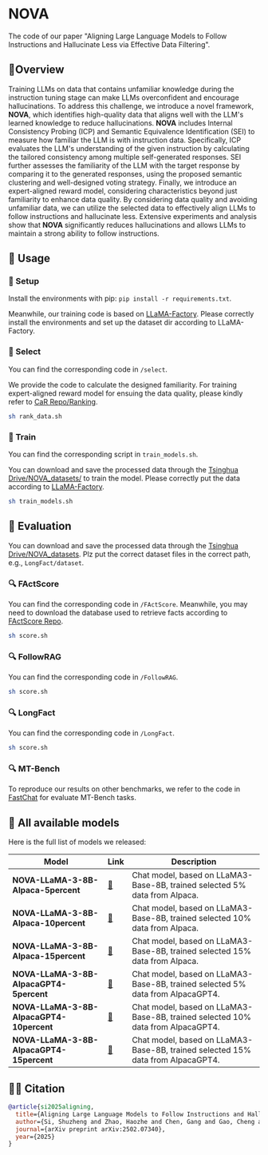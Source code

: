 # NOVA


The code of our paper "Aligning Large Language Models to Follow Instructions and Hallucinate Less via Effective Data Filtering".

## 🎇Overview

Training LLMs on data that contains unfamiliar knowledge during the instruction tuning stage can make LLMs overconfident and encourage hallucinations. To address this challenge, we introduce a novel framework, **NOVA**, which identifies high-quality data that aligns well with the LLM's learned knowledge to reduce hallucinations. **NOVA** includes Internal Consistency Probing (ICP) and Semantic Equivalence Identification (SEI) to measure how familiar the LLM is with instruction data. Specifically, ICP evaluates the LLM's understanding of the given instruction by calculating the tailored consistency among multiple self-generated responses. SEI further assesses the familiarity of the LLM with the target response by comparing it to the generated responses, using the proposed semantic clustering and well-designed voting strategy. Finally, we introduce an expert-aligned reward model, considering characteristics beyond just familiarity to enhance data quality. By considering data quality and avoiding unfamiliar data, we can utilize the selected data to effectively align LLMs to follow instructions and hallucinate less. Extensive experiments and analysis show that **NOVA** significantly reduces hallucinations and allows LLMs to maintain a strong ability to follow instructions.

## 🎯 Usage

### 🔎 Setup

Install the environments with pip: `pip install -r requirements.txt`. 

Meanwhile, our training code is based on [LLaMA-Factory](https://github.com/hiyouga/LLaMA-Factory). Please correctly install the environments and set up the dataset dir according to LLaMA-Factory.

### 📢 Select

You can find the corresponding code in `/select`. 

We provide the code to calculate the designed familiarity. For training expert-aligned reward model for ensuing the data quality, please kindly refer to [CaR Repo/Ranking](https://github.com/IronBeliever/CaR).

```sh
sh rank_data.sh
```


### 📢 Train

You can find the corresponding script in `train_models.sh`.

You can download and save the processed data through the [Tsinghua Drive/NOVA_datasets/](https://cloud.tsinghua.edu.cn/d/1f0a434da3314c8a9912/) to train the model. Please correctly put the data according to [LLaMA-Factory](https://github.com/hiyouga/LLaMA-Factory).

```sh
sh train_models.sh
```

## 🎲 Evaluation

You can download and save the processed data through the [Tsinghua Drive/NOVA_datasets](https://cloud.tsinghua.edu.cn/d/1f0a434da3314c8a9912/). Plz put the correct dataset files in the correct path, e.g., `LongFact/dataset`.

### 🔍 FActScore

You can find the corresponding code in `/FActScore`.  Meanwhile, you may need to download the database used to retrieve facts according to [FActScore Repo](https://github.com/shmsw25/FActScore).

```sh
sh score.sh
```

### 🔍 FollowRAG

You can find the corresponding code in `/FollowRAG`. 

```sh
sh score.sh
```

### 🔍 LongFact

You can find the corresponding code in `/LongFact`. 

```sh
sh score.sh
```

### 🔍 MT-Bench

To reproduce our results on other benchmarks, we refer to the code in [FastChat](https://github.com/lm-sys/FastChat/tree/main/fastchat/llm_judge) for evaluate MT-Bench tasks. 

## 🤖 All available models

Here is the full list of models we released:

| Model                                    | Link                                                         | Description                                                  |
| ---------------------------------------- | ------------------------------------------------------------ | ------------------------------------------------------------ |
| **NOVA-LLaMA-3-8B-Alpaca-5percent**      | [🤗](https://huggingface.co/ssz1111/NOVA-LLaMA-3-8B-Alpaca-5percent) | Chat model, based on LLaMA3-Base-8B, trained selected 5% data from Alpaca. |
| **NOVA-LLaMA-3-8B-Alpaca-10percent**     | [🤗](https://huggingface.co/ssz1111/NOVA-LLaMA-3-8B-Alpaca-10percent) | Chat model, based on LLaMA3-Base-8B, trained selected 10% data from Alpaca. |
| **NOVA-LLaMA-3-8B-Alpaca-15percent**     | [🤗](https://huggingface.co/ssz1111/NOVA-LLaMA-3-8B-Alpaca-15percent) | Chat model, based on LLaMA3-Base-8B, trained selected 15% data from Alpaca. |
| **NOVA-LLaMA-3-8B-AlpacaGPT4-5percent**  | [🤗](https://huggingface.co/ssz1111/NOVA-LLaMA-3-8B-AlpacaGPT4-5percent) | Chat model, based on LLaMA3-Base-8B, trained selected 5% data from AlpacaGPT4. |
| **NOVA-LLaMA-3-8B-AlpacaGPT4-10percent** | [🤗](https://huggingface.co/ssz1111/NOVA-LLaMA-3-8B-AlpacaGPT4-10percent) | Chat model, based on LLaMA3-Base-8B, trained selected 10% data from AlpacaGPT4. |
| **NOVA-LLaMA-3-8B-AlpacaGPT4-15percent** | [🤗](https://huggingface.co/ssz1111/NOVA-LLaMA-3-8B-AlpacaGPT4-15percent) | Chat model, based on LLaMA3-Base-8B, trained selected 15% data from AlpacaGPT4. |

## ✍🏻 Citation

```bibtex
@article{si2025aligning,
  title={Aligning Large Language Models to Follow Instructions and Hallucinate Less via Effective Data Filtering},
  author={Si, Shuzheng and Zhao, Haozhe and Chen, Gang and Gao, Cheng and Bai, Yuzhuo and Wang, Zhitong and An, Kaikai and Luo, Kangyang and Qian, Chen and Qi, Fanchao and others},
  journal={arXiv preprint arXiv:2502.07340},
  year={2025}
}
```












